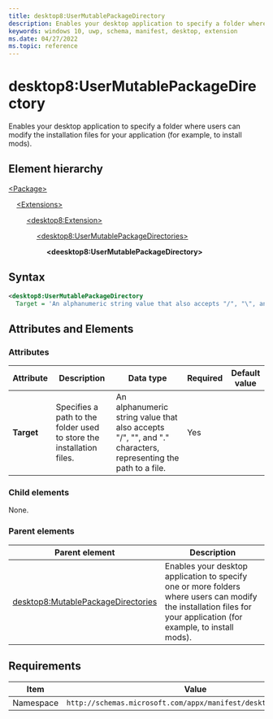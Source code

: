 ```yaml
---
title: desktop8:UserMutablePackageDirectory
description: Enables your desktop application to specify a folder where users can modify the installation files for your application (for example, to install mods).
keywords: windows 10, uwp, schema, manifest, desktop, extension
ms.date: 04/27/2022
ms.topic: reference
---
```


# desktop8:UserMutablePackageDirectory

Enables your desktop application to specify a folder where users can modify the installation files for your application (for example, to install mods).

## Element hierarchy

[\<Package\>](element-package.md)

&nbsp;&nbsp;&nbsp;&nbsp;[\<Extensions\>](element-extensions.md)

&nbsp;&nbsp;&nbsp;&nbsp; &nbsp;&nbsp;&nbsp;&nbsp;[\<desktop8:Extension\>](element-desktop8-extension.md)

&nbsp;&nbsp;&nbsp;&nbsp; &nbsp;&nbsp;&nbsp;&nbsp; &nbsp;&nbsp;&nbsp;&nbsp;[\<desktop8:UserMutablePackageDirectories\>](element-desktop8-usermutablepackagedirectories.md)

&nbsp;&nbsp;&nbsp;&nbsp; &nbsp;&nbsp;&nbsp;&nbsp; &nbsp;&nbsp;&nbsp;&nbsp; &nbsp;&nbsp;&nbsp;&nbsp;**\<deesktop8:UserMutablePackageDirectory\>**

## Syntax

```xml
<desktop8:UserMutablePackageDirectory
  Target = 'An alphanumeric string value that also accepts "/", "\", and "." characters, representing the path to a file.' />
```

## Attributes and Elements

### Attributes

| Attribute | Description | Data type | Required | Default value |
|-|-|-|-|-|
| **Target** | Specifies a path to the folder used to store the installation files. | An alphanumeric string value that also accepts "/", "\", and "." characters, representing the path to a file. | Yes |  |

### Child elements

None.

### Parent elements

| Parent element | Description |
|-|-|
| [desktop8:MutablePackageDirectories](element-desktop8-usermutablepackagedirectories.md) | Enables your desktop application to specify one or more folders where users can modify the installation files for your application (for example, to install mods). |

## Requirements

| Item  | Value  |
|--|--|
| Namespace | `http://schemas.microsoft.com/appx/manifest/desktop/windows10/8` |

